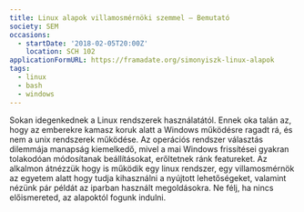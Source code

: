 ```yaml
---
title: Linux alapok villamosmérnöki szemmel – Bemutató
society: SEM
occasions:
  - startDate: '2018-02-05T20:00Z'
    location: SCH 102
applicationFormURL: https://framadate.org/simonyiszk-linux-alapok
tags:
  - linux
  - bash
  - windows
---
```


Sokan idegenkednek a Linux rendszerek használatától. Ennek oka talán az, hogy az emberekre kamasz koruk alatt a Windows működésre ragadt rá, és nem a unix rendszerek működése. Az operációs rendszer választás dilemmája manapság kiemelkedő, mivel a mai Windows frissítései gyakran tolakodóan módosítanak beállításokat, erőltetnek ránk featureket. Az alkalmon átnézzük hogy is működik egy linux rendszer, egy villamosmérnök az egyetem alatt hogy tudja kihasználni a nyújtott lehetőségeket, valamint nézünk pár példát az iparban használt megoldásokra. Ne félj, ha nincs előismereted, az alapoktól fogunk indulni.

